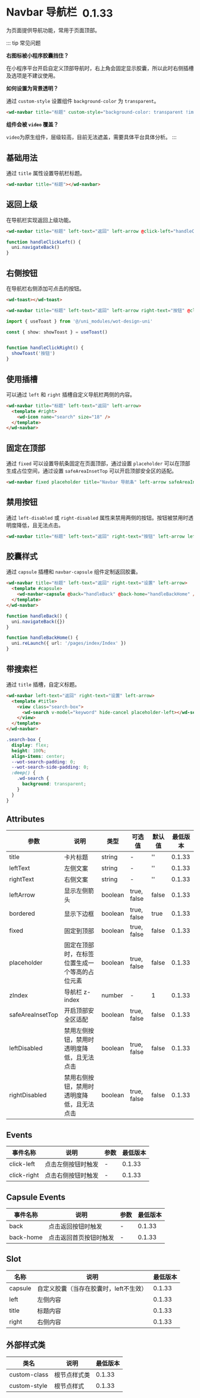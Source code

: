 <frame/>

# Navbar 导航栏 <el-tag text style="vertical-align: middle;margin-left:8px;" effect="plain">0.1.33</el-tag>

为页面提供导航功能，常用于页面顶部。

::: tip 常见问题

**右图标被小程序胶囊挡住？**

在小程序平台开启自定义顶部导航时，右上角会固定显示胶囊，所以此时右侧插槽及选项是不建议使用。

**如何设置为背景透明？**

通过 `custom-style` 设置组件 `background-color` 为 `transparent`。

```html
<wd-navbar title="标题" custom-style="background-color: transparent !important;"></wd-navbar>
```

**组件会被 `video` 覆盖？**

`video`为原生组件，层级较高，目前无法遮盖，需要具体平台具体分析。
:::


## 基础用法

通过 `title` 属性设置导航栏标题。

```html
<wd-navbar title="标题"></wd-navbar>
```

## 返回上级

在导航栏实现返回上级功能。

```html
<wd-navbar title="标题" left-text="返回" left-arrow @click-left="handleClickLeft"></wd-navbar>
```

```ts
function handleClickLeft() {
  uni.navigateBack()
}
```

## 右侧按钮

在导航栏右侧添加可点击的按钮。

```html
<wd-toast></wd-toast>

<wd-navbar title="标题" left-text="返回" left-arrow right-text="按钮" @click-left="handleClickLeft" @click-right="handleClickRight"></wd-navbar>
```

```ts
import { useToast } from '@/uni_modules/wot-design-uni'

const { show: showToast } = useToast()


function handleClickRight() {
  showToast('按钮')
}
```

## 使用插槽
可以通过 `left` 和 `right` 插槽自定义导航栏两侧的内容。

```html
<wd-navbar title="标题" left-text="返回" left-arrow>
  <template #right>
    <wd-icon name="search" size="18" />
  </template>
</wd-navbar>
```

## 固定在顶部

通过 `fixed` 可以设置导航条固定在页面顶部，通过设置 `placeholder` 可以在顶部生成占位空间，通过设置 `safeAreaInsetTop` 可以开启顶部安全区的适配。

```html
<wd-navbar fixed placeholder title="Navbar 导航条" left-arrow safeAreaInsetTop></wd-navbar>

```


## 禁用按钮

通过 `left-disabled` 或 `right-disabled` 属性来禁用两侧的按钮。按钮被禁用时透明度降低，且无法点击。

```html
<wd-navbar title="标题" left-text="返回" right-text="按钮" left-arrow left-disabled right-disabled></wd-navbar>
```

## 胶囊样式

通过 `capsule` 插槽和 `navbar-capsule` 组件定制返回胶囊。

```html
<wd-navbar title="标题" left-text="返回" right-text="设置" left-arrow>
  <template #capsule>
    <wd-navbar-capsule @back="handleBack" @back-home="handleBackHome" />
  </template>
</wd-navbar>
```
```ts
function handleBack() {
  uni.navigateBack({})
}

function handleBackHome() {
  uni.reLaunch({ url: '/pages/index/Index' })
}
```

## 带搜索栏
通过 `title` 插槽，自定义标题。

```html
<wd-navbar left-text="返回" right-text="设置" left-arrow>
  <template #title>
    <view class="search-box">
      <wd-search v-model="keyword" hide-cancel placeholder-left></wd-search>
    </view>
  </template>
</wd-navbar>
```
```scss
.search-box {
  display: flex;
  height: 100%;
  align-items: center;
  --wot-search-padding: 0;
  --wot-search-side-padding: 0;
  :deep() {
    .wd-search {
      background: transparent;
    }
  }
}
```


## Attributes

| 参数          | 说明     | 类型    | 可选值 | 默认值 | 最低版本 |
| ------------- | -------- | ------- | ------ | ------ | -------- |
| title         | 卡片标题 | string  | -      | ''     | 0.1.33   |
| leftText      | 左侧文案 | string  | -      | ''     | 0.1.33   |
| rightText     | 右侧文案 | string  | -      | ''     | 0.1.33   |
| leftArrow     | 显示左侧箭头 | boolean | true, false | false | 0.1.33   |
| bordered      | 显示下边框 | boolean | true, false | true  | 0.1.33   |
| fixed         | 固定到顶部 | boolean | true, false | false | 0.1.33   |
| placeholder   | 固定在顶部时，在标签位置生成一个等高的占位元素 | boolean | true, false | false | 0.1.33   |
| zIndex        | 导航栏 z-index | number | -      | 1      | 0.1.33   |
| safeAreaInsetTop | 开启顶部安全区适配 | boolean | true, false | false | 0.1.33   |
| leftDisabled  | 禁用左侧按钮，禁用时透明度降低，且无法点击 | boolean | true, false | false | 0.1.33   |
| rightDisabled | 禁用右侧按钮，禁用时透明度降低，且无法点击 | boolean | true, false | false | 0.1.33   |


## Events

| 事件名称     | 说明                          | 参数                                           | 最低版本 |
| ------------ | ----------------------------- | ---------------------------------------------- | --------- |
| click-left   | 点击左侧按钮时触发            | -                                              | 0.1.33    |
| click-right  | 点击右侧按钮时触发            | -                                              | 0.1.33    |

## Capsule Events

| 事件名称     | 说明                          | 参数                                           | 最低版本 |
| ------------ | ----------------------------- | ---------------------------------------------- | --------- |
| back         | 点击返回按钮时触发             | -                                              | 0.1.33    |
| back-home    | 点击返回首页按钮时触发          | -                                              | 0.1.33    |

## Slot

| 名称    | 说明     | 最低版本 |
| ------- | -------- | -------- |
| capsule | 自定义胶囊（当存在胶囊时，left不生效）   | 0.1.33         |
| left    | 左侧内容                                | 0.1.33         |
| title   | 标题内容                                | 0.1.33         |
| right   | 右侧内容                                | 0.1.33         |


## 外部样式类

| 类名 | 说明 | 最低版本 |
|-----|------|--------|
| custom-class | 根节点样式类 | 0.1.33 |
| custom-style | 根节点样式 | 0.1.33 |

